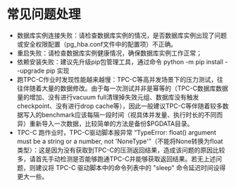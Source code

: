 # 常见问题处理<a name="ZH-CN_TOPIC_0289900701"></a>

-   数据库实例连接失败：请检查数据库实例的情况，是否数据库实例出现了问题或安全权限配置（pg\_hba.conf文件中的配置项）不正确。
-   重启失败：请检查数据库实例健康情况，确保数据库实例工作正常；
-   依赖安装失败：建议先升级pip包管理工具，通过命令 python -m pip install --upgrade pip 实现
-   跑TPC-C作业时发现性能越来越慢：TPC-C等高并发场景下的压力测试，往往伴随着大量的数据修改。由于每一次测试并非是幂等的（TPC-C数据库数据量的增加、没有进行vacuum full清理掉失效元组、数据库没有触发checkpoint、没有进行drop cache等），因此一般建议TPC-C等伴随着较多数据写入的benchmark应该每隔一段时间（视具体并发量、执行时长的不同而异）重新导入一次数据，比较简单的方法是备份$PGDATA目录。
-   TPC-C 跑作业时，TPC-C驱动脚本报异常 “TypeError: float\(\) argument must be a string or a number, not 'NoneType'”（不能将None转换为float类型）：这是因为没有获取到TPC-C的压测返回结果，造成该问题的原因比较多，请首先手动检测是否能够跑通TPC-C并能够获取返回结果。若无上述问题，则建议将 TPC-C 驱动脚本中的命令列表中的 "sleep" 命令延迟时间设得更大一些。

